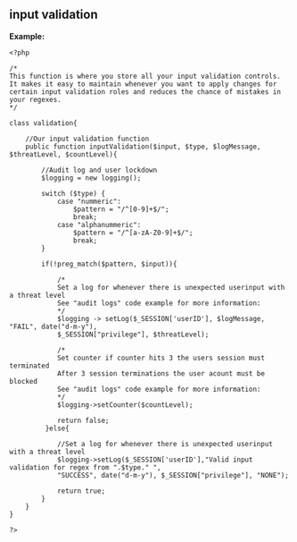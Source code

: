 
input validation
-------

**Example:**

  
   
    <?php
	
	/*
	This function is where you store all your input validation controls. 
	It makes it easy to maintain whenever you want to apply changes for 
	certain input validation roles and reduces the chance of mistakes in your regexes.	
	*/
     	
	class validation{
		 
		//Our input validation function
		public function inputValidation($input, $type, $logMessage, $threatLevel, $countLevel){
			
			//Audit log and user lockdown 
			$logging = new logging();
				
			switch ($type) {
				case "nummeric":
					$pattern = "/^[0-9]+$/";
					break;
				case "alphanummeric":
					$pattern = "/^[a-zA-Z0-9]+$/";
					break;
			}
	
			if(!preg_match($pattern, $input)){
	
				/*
				Set a log for whenever there is unexpected userinput with a threat level
				See "audit logs" code example for more information:
				*/
				$logging -> setLog($_SESSION['userID'], $logMessage, "FAIL", date("d-m-y"), 
				$_SESSION["privilege"], $threatLevel);

				/*
				Set counter if counter hits 3 the users session must terminated
				After 3 session terminations the user acount must be blocked
				See "audit logs" code example for more information:
				*/			
				$logging->setCounter($countLevel);
			
				return false;
			 }else{ 
			 
				//Set a log for whenever there is unexpected userinput with a threat level
				$logging->setLog($_SESSION['userID'],"Valid input validation for regex from ".$type." ",
				"SUCCESS", date("d-m-y"), $_SESSION["privilege"], "NONE");
		
				return true;
			}
		}
	}
    	     
	?>